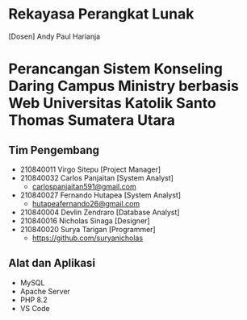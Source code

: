 Rekayasa Perangkat Lunak
===
[Dosen] Andy Paul Harianja
###
Perancangan Sistem Konseling Daring Campus Ministry berbasis Web
Universitas Katolik Santo Thomas Sumatera Utara
===
Tim Pengembang
---
- 210840011  Virgo Sitepu  [Project Manager]
- 210840032  Carlos Panjaitan  [System Analyst]
  - carlospanjaitan591@gmail.com
- 210840027  Fernando Hutapea  [System Analyst]
  - hutapeafernando26@gmail.com
- 210840004  Devlin Zendraro [Database Analyst]
- 210840016  Nicholas Sinaga  [Designer]
- 210840020  Surya Tarigan  [Programmer]
  - https://github.com/suryanicholas

Alat dan Aplikasi
---
- MySQL
- Apache Server
- PHP 8.2
- VS Code
